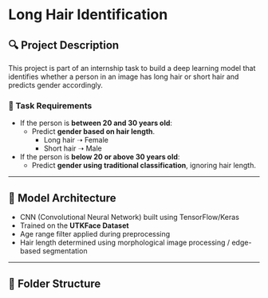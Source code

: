 # Long Hair Identification

## 🔍 Project Description

This project is part of an internship task to build a deep learning model that identifies whether a person in an image has long hair or short hair and predicts gender accordingly.

### 📌 Task Requirements

- If the person is **between 20 and 30 years old**:
  - Predict **gender based on hair length**.
    - Long hair ➝ Female
    - Short hair ➝ Male
- If the person is **below 20 or above 30 years old**:
  - Predict **gender using traditional classification**, ignoring hair length.

---

## 🧠 Model Architecture

- CNN (Convolutional Neural Network) built using TensorFlow/Keras
- Trained on the **UTKFace Dataset**
- Age range filter applied during preprocessing
- Hair length determined using morphological image processing / edge-based segmentation

---

## 📁 Folder Structure
